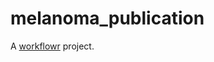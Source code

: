 # melanoma_publication

A [workflowr][] project.

[workflowr]: https://github.com/jdblischak/workflowr
